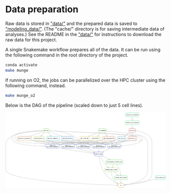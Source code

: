 # Data preparation

Raw data is stored in ["data/"](../data) and the prepared data is saved to ["modeling_data/"](../modeling_data).
(The "cache/" directory is for saving intermediate data of analyses.)
See the README in the ["data/"](../data/) for instructions to download the raw data for this project.

A single Snakemake workflow prepares all of the data.
It can be run using the following command in the root directory of the project.

```bash
conda activate
make munge
```

If running on O2, the jobs can be parallelized over the HPC cluster using the following command, instead.

```bash
make munge_o2
```

Below is the DAG of the pipeline (scaled down to just 5 cell lines).

![munge-pipeline-dag](munge-dag.png)
